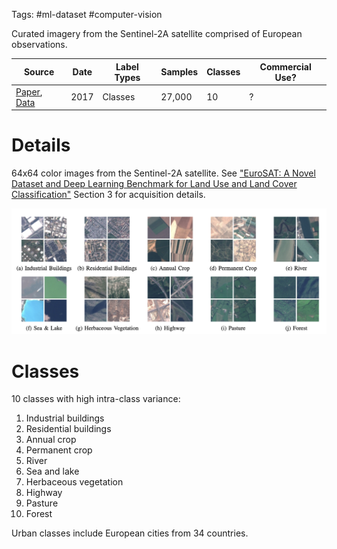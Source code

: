 Tags: #ml-dataset #computer-vision 

Curated imagery from the Sentinel-2A satellite comprised of European observations.

| Source | Date | Label Types | Samples | Classes | Commercial Use? |
| --- | --- | --- | --- | --- | --- |
| [Paper](https://arxiv.org/abs/1709.00029), [Data](https://github.com/phelber/eurosat) | 2017 | Classes | 27,000 | 10 | ? |

# Details
64x64 color images from the Sentinel-2A satellite.  See ["EuroSAT: A Novel Dataset and Deep Learning  Benchmark for Land Use and Land Cover  
 Classification"](https://arxiv.org/abs/1709.00029) Section 3 for acquisition details.

![EuroSAT Class Exemplars](resources/eurosat-class-exemplars.png)

# Classes
10 classes with high intra-class variance:
1. Industrial buildings
2. Residential buildings
3. Annual crop
4. Permanent crop
5. River
6. Sea and lake
7. Herbaceous vegetation
8. Highway
9. Pasture
10. Forest

Urban classes include European cities from 34 countries.